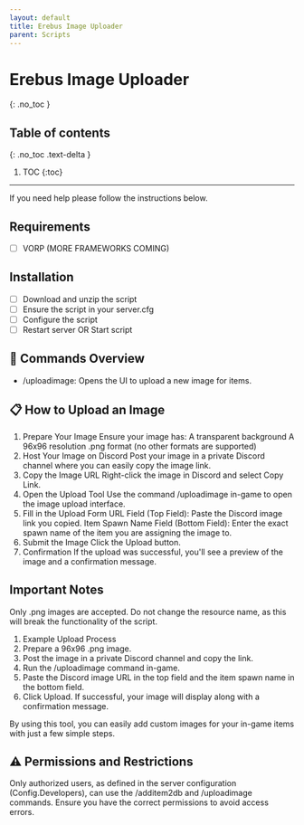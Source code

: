 ```yaml
---
layout: default
title: Erebus Image Uploader
parent: Scripts
---
```


# Erebus Image Uploader
{: .no_toc }

## Table of contents
{: .no_toc .text-delta }

1. TOC
{:toc}

---

If you need help please follow the instructions below.

## Requirements
- [ ] VORP (MORE FRAMEWORKS COMING)

## Installation
- [ ] Download and unzip the script
- [ ] Ensure the script in your server.cfg
- [ ] Configure the script
- [ ] Restart server OR Start script

## 📖 Commands Overview
- /uploadimage: Opens the UI to upload a new image for items.



## 📋 How to Upload an Image

1. Prepare Your Image
Ensure your image has:
A transparent background
A 96x96 resolution
.png format (no other formats are supported)
2. Host Your Image on Discord
Post your image in a private Discord channel where you can easily copy the image link.
3. Copy the Image URL
Right-click the image in Discord and select Copy Link.
4. Open the Upload Tool
Use the command /uploadimage in-game to open the image upload interface.
5. Fill in the Upload Form
URL Field (Top Field): Paste the Discord image link you copied.
Item Spawn Name Field (Bottom Field): Enter the exact spawn name of the item you are assigning the image to.
6. Submit the Image
Click the Upload button.
7. Confirmation
If the upload was successful, you'll see a preview of the image and a confirmation message.



## Important Notes
Only .png images are accepted.
Do not change the resource name, as this will break the functionality of the script.
1. Example Upload Process
2. Prepare a 96x96 .png image.
3. Post the image in a private Discord channel and copy the link.
4. Run the /uploadimage command in-game.
5. Paste the Discord image URL in the top field and the item spawn name in the bottom field.
6. Click Upload. If successful, your image will display along with a confirmation message.

By using this tool, you can easily add custom images for your in-game items with just a few simple steps.

##  ⚠️ Permissions and Restrictions
Only authorized users, as defined in the server configuration (Config.Developers), can use the /additem2db and /uploadimage commands. Ensure you have the correct permissions to avoid access errors.